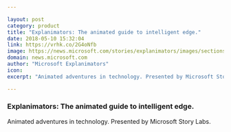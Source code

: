 ```yaml
---

layout: post
category: product
title: "Explanimators: The animated guide to intelligent edge."
date: 2018-05-10 15:32:04
link: https://vrhk.co/2G4oNfb
image: https://news.microsoft.com/stories/explanimators/images/sections/intelligent-edge/social-block.jpg
domain: news.microsoft.com
author: "Microsoft Explanimators"
icon: 
excerpt: "Animated adventures in technology. Presented by Microsoft Story Labs."

---
```


### Explanimators: The animated guide to intelligent edge.

Animated adventures in technology. Presented by Microsoft Story Labs.